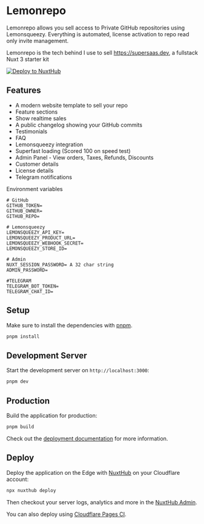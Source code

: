 # Lemonrepo

Lemonrepo allows you sell access to Private GitHub repositories using Lemonsqueezy. Everything is automated, license activation to repo read only invite management.

Lemonrepo is the tech behind I use to sell https://supersaas.dev, a fullstack Nuxt 3 starter kit

[![Deploy to NuxtHub](https://hub.nuxt.com/button.svg)](https://hub.nuxt.com/new?template=lemonrepo)

## Features

- A modern website template to sell your repo
- Feature sections
- Show realtime sales
- A public changelog showing your GitHub commits
- Testimonials
- FAQ
- Lemonsqueezy integration
- Superfast loading (Scored 100 on speed test)
- Admin Panel - View orders, Taxes, Refunds, Discounts
- Customer details
- License details
- Telegram notifications

Environment variables

```env
# GitHub
GITHUB_TOKEN=
GITHUB_OWNER=
GITHUB_REPO=

# Lemonsqueezy
LEMONSQUEEZY_API_KEY=
LEMONSQUEEZY_PRODUCT_URL=
LEMONSQUEEZY_WEBHOOK_SECRET=
LEMONSQUEEZY_STORE_ID=

# Admin
NUXT_SESSION_PASSWORD= A 32 char string
ADMIN_PASSWORD=

#TELEGRAM
TELEGRAM_BOT_TOKEN=
TELEGRAM_CHAT_ID=
```


## Setup

Make sure to install the dependencies with [pnpm](https://pnpm.io).

```bash
pnpm install
```

## Development Server

Start the development server on `http://localhost:3000`:

```bash
pnpm dev
```

## Production

Build the application for production:

```bash
pnpm build
```

Check out the [deployment documentation](https://hub.nuxt.com/docs/getting-started/deploy) for more information.

## Deploy

Deploy the application on the Edge with [NuxtHub](https://hub.nuxt.com) on your Cloudflare account:

```bash
npx nuxthub deploy
```

Then checkout your server logs, analytics and more in the [NuxtHub Admin](https://admin.hub.nuxt.com).

You can also deploy using [Cloudflare Pages CI](https://hub.nuxt.com/docs/getting-started/deploy#cloudflare-pages-ci).

